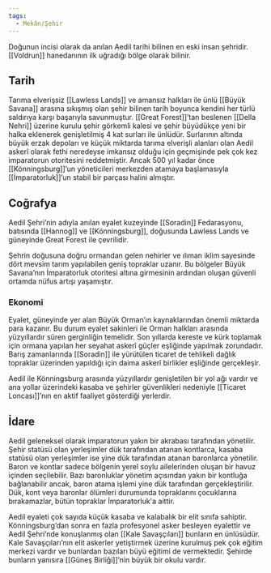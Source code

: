 ```yaml
---
tags:
  - Mekân/Şehir
---  
```

  
Doğunun incisi olarak da anılan Aedil tarihi bilinen en eski insan şehridir. [[Voldrun]] hanedanının ilk uğradığı bölge olarak bilinir.  
  
## Tarih  
Tarıma elverişsiz [[Lawless Lands]] ve amansız halkları ile ünlü [[Büyük Savana]] arasına sıkışmış olan şehir bilinen tarih boyunca kendini her türlü saldırıya karşı başarıyla savunmuştur. [[Great Forest]]’tan beslenen [[Della Nehri]] üzerine kurulu şehir görkemli kalesi ve şehir büyüdükçe yeni bir halka eklenerek genişletilmiş 4 kat surları ile ünlüdür. Surlarının altında büyük erzak depoları ve küçük miktarda tarıma elverişli alanları olan Aedil askerî olarak fethi neredeyse imkansız olduğu için geçmişinde pek çok kez imparatorun otoritesini reddetmiştir. Ancak 500 yıl kadar önce [[Könningsburg]]’un yöneticileri merkezden atamaya başlamasıyla [[İmparatorluk]]’un stabil bir parçası halini almıştır.  
  
## Coğrafya  
Aedil Şehri’nin adıyla anılan eyalet kuzeyinde [[Soradin]] Fedarasyonu, batısında [[Hannog]] ve [[Könningsburg]], doğusunda Lawless Lands ve güneyinde Great Forest ile çevrilidir.  
  
Şehrin doğusuna doğru ormandan gelen nehirler ve ılıman iklim sayesinde dört mevsim tarım yapılabilen geniş topraklar uzanır. Bu bölgeler Büyük Savana’nın İmparatorluk otoritesi altına girmesinin ardından oluşan güvenli ortamda nüfus artışı yaşamıştır.   
  
### Ekonomi  
Eyalet, güneyinde yer alan Büyük Orman’ın kaynaklarından önemli miktarda para kazanır. Bu durum eyalet sakinleri ile Orman halkları arasında yüzyıllardır süren gerginliğin temelidir. Son yıllarda kereste ve kürk toplamak için ormana yapılan her seyahat askerî güçler eşliğinde yapılmak zorundadır. Barış zamanlarında [[Soradin]] ile yürütülen ticaret de tehlikeli dağlık topraklar üzerinden yapıldığı için daima askerî birlikler eşliğinde gerçekleşir.  
  
Aedil ile Könningsburg arasında yüzyıllardır genişletilen bir yol ağı vardır ve ana yollar üzerindeki kasaba ve şehirler güvenlikleri nedeniyle [[Ticaret Loncası]]’nın en aktif faaliyet gösterdiği yerlerdir.  
  
## İdare  
Aedil geleneksel olarak imparatorun yakın bir akrabası tarafından yönetilir. Şehir statüsü olan yerleşimler dük tarafından atanan kontlarca, kasaba statüsü olan yerleşimler ise yine dük tarafından atanan baronlarca yönetilir. Baron ve kontlar sadece bölgenin yerel soylu ailelerinden oluşan bir havuz içinden seçilebilir. Bazı baronluklar yönetim açısından yakın bir kontluğa bağlanabilir ancak, baron atama işlemi yine dük tarafından gerçekleştirilir. Dük, kont veya baronlar ölümleri durumunda topraklarını çocuklarına bırakamazlar, bütün topraklar İmparatorluk'a aittir.  
  
Aedil eyaleti çok sayıda küçük kasaba ve kalabalık bir elit sınıfa sahiptir. Könningsburg’dan sonra en fazla profesyonel asker besleyen eyalettir ve Aedil Şehri’nde konuşlanmış olan [[Kale Savaşçıları]] bunların en ünlüsüdür. Kale Savaşçıları’nın elit askerler yetiştirmek üzerine kurulmuş pek çok eğitim merkezi vardır ve bunlardan bazıları büyü eğitimi de vermektedir. Şehirde bunların yanısıra [[Güneş Birliği]]’nin büyük bir okulu vardır.   
